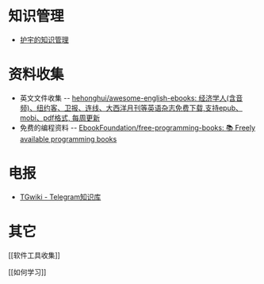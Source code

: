 
# 知识管理

- [护宇的知识管理](https://www.yuque.com/huyuya/zsgl)


# 资料收集

- 英文文件收集 -- [hehonghui/awesome-english-ebooks: 经济学人(含音频)、纽约客、卫报、连线、大西洋月刊等英语杂志免费下载,支持epub、mobi、pdf格式, 每周更新](https://github.com/hehonghui/awesome-english-ebooks)
- 免费的编程资料 -- [EbookFoundation/free-programming-books: :books: Freely available programming books](https://github.com/EbookFoundation/free-programming-books)
# 电报

- [TGwiki - Telegram知识库](https://tgnav.github.io/tgwiki/)

# 其它

[[软件工具收集]]

[[如何学习]]

